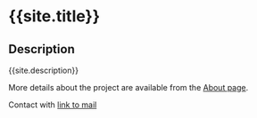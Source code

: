 # {{site.title}}

## Description
{{site.description}}

More details about the project are available from the [About page](about.md).

Contact with [link to mail](mailto:{{site.email}})
